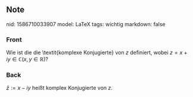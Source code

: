 ## Note
nid: 1586710033907
model: LaTeX
tags: wichtig
markdown: false

### Front
Wie ist die die \textit{komplexe Konjugierte} von $z$ definiert, wobei $z=x+i y \in \mathbb{C}(x, y \in \mathbb{R})$?

### Back
$\bar{z}:=x-i y$ heißt komplex Konjugierte von $z$.
